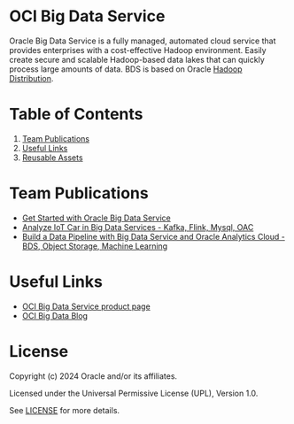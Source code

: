 # OCI Big Data Service
Oracle Big Data Service is a fully managed, automated cloud service that provides enterprises with a cost-effective Hadoop environment. 
Easily create secure and scalable Hadoop-based data lakes that can quickly process large amounts of data.
BDS is based on Oracle [Hadoop Distribution](https://docs.oracle.com/en-us/iaas/Content/bigdata/overview.htm#overview-odh).

# Table of Contents

1. [Team Publications](#team-publications) 
2. [Useful Links](#useful-links)
3. [Reusable Assets](#reusable-assets)


# Team Publications

- [Get Started with Oracle Big Data Service](https://apexapps.oracle.com/pls/apex/dbpm/r/livelabs/view-workshop?wid=762)
- [Analyze IoT Car in Big Data Services - Kafka, Flink, Mysql, OAC](https://apexapps.oracle.com/pls/apex/f?p=133:180:17108050413248::::wid:3837)
- [Build a Data Pipeline with Big Data Service and Oracle Analytics Cloud - BDS, Object Storage, Machine Learning](https://apexapps.oracle.com/pls/apex/dbpm/r/livelabs/view-workshop?wid=3870)

# Useful Links

- [OCI Big Data Service product page](https://www.oracle.com/uk/big-data/big-data-service/)
- [OCI Big Data Blog](https://blogs.oracle.com/bigdata)


# License

Copyright (c) 2024 Oracle and/or its affiliates.

Licensed under the Universal Permissive License (UPL), Version 1.0.

See [LICENSE](https://github.com/oracle-devrel/technology-engineering/blob/main/LICENSE) for more details.